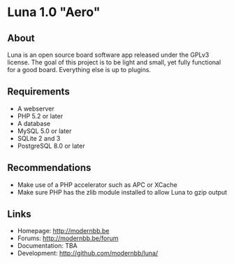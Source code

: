 # Luna 1.0 "Aero"

## About
Luna is an open source board software app released under the GPLv3 license. The goal of this project is to be light and small, yet fully functional for a good board. Everything else is up to plugins.

## Requirements
 - A webserver
 - PHP 5.2 or later
 - A database
  - MySQL 5.0 or later 
  - SQLite 2 and 3
  - PostgreSQL 8.0 or later

## Recommendations
 - Make use of a PHP accelerator such as APC or XCache
 - Make sure PHP has the zlib module installed to allow Luna to gzip output

## Links
 - Homepage: http://modernbb.be
 - Forums: http://modernbb.be/forum
 - Documentation: TBA
 - Development: http://github.com/modernbb/luna/